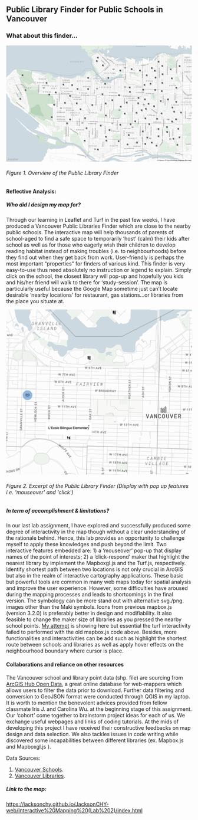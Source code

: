 ## Public Library Finder for Public Schools in Vancouver

### What about this finder… 

![alt text][logo]

[logo]:https://github.com/JacksonCHY/JacksonCHY-web/blob/master/Interactive%20Mapping%20(Lab%202)/Overview.png "Public Library Finder for Vancouver Public Schools"
###### Figure 1. Overview of the Public Library Finder

#### Reflective Analysis: 

##### Who did I design my map for?
Through our learning in Leaflet and Turf in the past few weeks, I have produced a Vancouver Public Libraries Finder which are close to the nearby public schools. The interactive map will help thousands of parents of school-aged to find a safe space to temporarily ‘host’ (calm) their kids after school as well as for those who eagerly wish their children to develop reading habitat instead of making troubles (i.e. to neighbourhoods) before they find out when they get back from work. User-friendly is perhaps the most important “properties” for finders of various kind. This finder is very easy-to-use thus need absolutely no instruction or legend to explain. Simply click on the school, the closest library will pop-up and hopefully you kids and his/her friend will walk to there for ‘study-session’. The map is particularly useful because the Google Map sometime just can’t locate desirable ‘nearby locations’ for restaurant, gas stations…or libraries from the place you situate at. 

![alt text](https://github.com/JacksonCHY/JacksonCHY-web/blob/master/Interactive%20Mapping%20(Lab%202)/Excerpt.png "Excerpt Of My Map")
###### Figure 2. Excerpt of the Public Library Finder (Display with pop up features i.e. 'mouseover' and 'click')

##### In term of accomplishment & limitations?
In our last lab assignment, I have explored and successfully produced some degree of interactivity in the map though without a clear understanding of the rationale behind. Hence, this lab provides an opportunity to challenge myself to apply these knowledges and push beyond the limit. Two interactive features embedded are: 1) a ‘mouseover’ pop-up that display names of the point of interests; 2) a ‘click-respond’ maker that highlight the nearest library by implement the Mapboxgl.js and the Turf.js, respectively. Identify shortest path between two locations is not only crucial in ArcGIS but also in the realm of interactive cartography applications. These basic but powerful tools are common in many web maps today for spatial analysis and improve the user experience. However, some difficulties have aroused during the mapping processes and leads to shortcomings in the final version. The symbology can be more stand out with alternative svg./png. images other than the Maki symbols. Icons from previous mapbox.js (version 3.2.0) is preferably better in design and modifiability. It also feasible to change the maker size of libraries as you pressed the nearby school points. [My attempt]( https://jacksonchy.github.io/JacksonCHY-web/Interactive%20Mapping%20(Lab%202)/attempt2.html) is showing here but essential the turf interactivity failed to performed with the old mapbox.js code above. Besides, more functionalities and interactivities can be add such as highlight the shortest route between schools and libraries as well as apply hover effects on the neighbourhood boundary where cursor is place.  

#### Collaborations and reliance on other resources
The Vancouver school and library point data (shp. file) are sourcing from [ArcGIS Hub Open Data](http://hub.arcgis.com/pages/open-data), a great online database for web-mappers which allows users to filter the data prior to download. Further data filtering and conversion to GeoJSON format were conducted through QGIS in my laptop. It is worth to mention the benevolent advices provided from fellow classmate Iris J. and Carolina Wu. at the beginning stage of this assignment. Our ‘cohort’ come together to brainstorm project ideas for each of us. We exchange useful webpages and links of coding tutorials. At the mids of developing this project I have received their constructive feedbacks on map design and data selection. We also tackles issues in code writing while discovered some incapabilities between different libraries (ex. Mapbox.js and Mapboxgl.js ).

Data Sources: 
1. [Vancouver Schools](http://hub.arcgis.com/datasets/80dc363cffa84820ad015fb33e456407_0).
2. [Vancouver Libraries](http://hub.arcgis.com/datasets/56825b80e6fc406988332c3a933efc31_0).
 

##### Link to the map: 
https://jacksonchy.github.io/JacksonCHY-web/Interactive%20Mapping%20(Lab%202)/index.html

